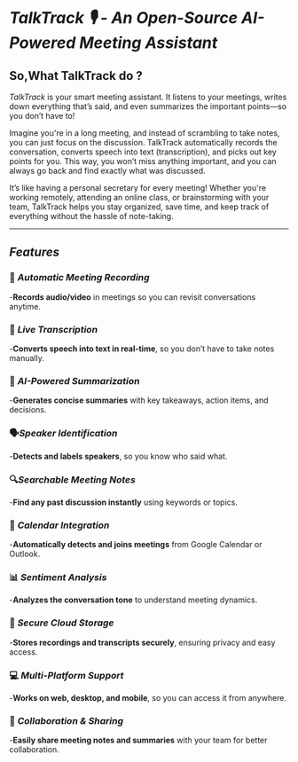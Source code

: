 # *TalkTrack 🎙 - An Open-Source AI-Powered Meeting Assistant*

## So,What TalkTrack do ?

*TalkTrack*  is your smart meeting assistant. It listens to your meetings, writes down everything that’s said, and even summarizes the important points—so you don’t have to!

Imagine you're in a long meeting, and instead of scrambling to take notes, you can just focus on the discussion. TalkTrack automatically records the conversation, converts speech into text (transcription), and picks out key points for you. This way, you won’t miss anything important, and you can always go back and find exactly what was discussed.

It’s like having a personal secretary for every meeting! Whether you're working remotely, attending an online class, or brainstorming with your team, TalkTrack helps you stay organized, save time, and keep track of everything without the hassle of note-taking.

---

## *Features*

### 🎥 *Automatic Meeting Recording*

-**Records audio/video** in meetings so you can revisit conversations anytime.

### 📝  *Live Transcription*

-**Converts speech into text in real-time**, so you don’t have to take notes manually.

### 📌 *AI-Powered Summarization*

-**Generates concise summaries** with key takeaways, action items, and decisions.

### 🗣️*Speaker Identification*

-**Detects and labels speakers**, so you know who said what.

### 🔍*Searchable Meeting Notes*

-**Find any past discussion instantly** using keywords or topics.

### 📅 *Calendar Integration*

-**Automatically detects and joins meetings** from Google Calendar or Outlook.

### 📊 *Sentiment Analysis*

-**Analyzes the conversation tone** to understand meeting dynamics.

### 🔐 *Secure Cloud Storage*

-**Stores recordings and transcripts securely**, ensuring privacy and easy access.

### 💻 *Multi-Platform Support*

-**Works on web, desktop, and mobile**, so you can access it from anywhere.

### 🤝 *Collaboration & Sharing*

-**Easily share meeting notes and summaries** with your team for better collaboration.




